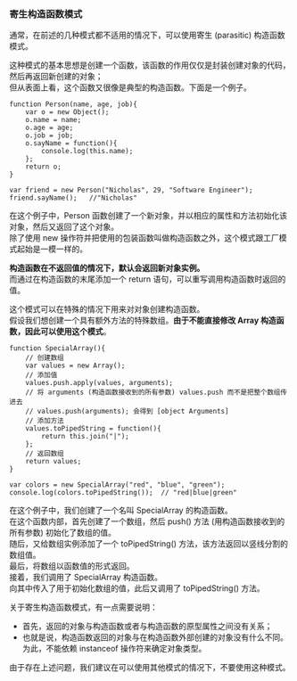 ### 寄生构造函数模式

通常，在前述的几种模式都不适用的情况下，可以使用寄生 (parasitic) 构造函数模式。  

这种模式的基本思想是创建一个函数，该函数的作用仅仅是封装创建对象的代码，然后再返回新创建的对象；  
但从表面上看，这个函数又很像是典型的构造函数。下面是一个例子。  

	function Person(name, age, job){
    	var o = new Object();
        o.name = name;
        o.age = age;
        o.job = job;
        o.sayName = function(){
        	console.log(this.name);
        };
        return o;
    }
     
    var friend = new Person("Nicholas", 29, "Software Engineer");
    friend.sayName();   //"Nicholas"

在这个例子中，Person 函数创建了一个新对象，并以相应的属性和方法初始化该对象，然后又返回了这个对象。  
除了使用 new 操作符并把使用的包装函数叫做构造函数之外，这个模式跟工厂模式起始是一模一样的。  

**构造函数在不返回值的情况下，默认会返回新对象实例。**    
而<red>通过在构造函数的末尾添加一个 return 语句，可以重写调用构造函数时返回的值</red>。

这个模式可以在特殊的情况下用来对对象创建构造函数。  
假设我们想创建一个具有额外方法的特殊数组。**由于不能直接修改 Array 构造函数，因此可以使用这个模式**。  

	function SpecialArray(){
    	// 创建数组
        var values = new Array();
        // 添加值
        values.push.apply(values, arguments); 
        // 将 arguments (构造函数接收到的所有参数) values.push 而不是把整个数组传进去
        // values.push(arguments); 会得到 [object Arguments]
        // 添加方法
        values.toPipedString = function(){
        	return this.join("|");
        };
		// 返回数组
        return values;
    }

    var colors = new SpecialArray("red", "blue", "green");
    console.log(colors.toPipedString());  // "red|blue|green"

在这个例子中，我们创建了一个名叫 SpecialArray 的构造函数。  
在这个函数内部，首先创建了一个数组，然后 push() 方法 (用构造函数接收到的所有参数) 初始化了数组的值。  
随后，又给数组实例添加了一个 toPipedString() 方法，该方法返回以竖线分割的数组值。  
最后，将数组以函数值的形式返回。  
接着，我们调用了 SpecialArray 构造函数。  
向其中传入了用于初始化数组的值，此后又调用了 toPipedString() 方法。  

关于寄生构造函数模式，有一点需要说明：  
 - 首先，返回的对象与构造函数或者与构造函数的原型属性之间没有关系；  
 - 也就是说，构造函数返回的对象与在构造函数外部创建的对象没有什么不同。  
 为此，不能依赖 instanceof 操作符来确定对象类型。  
 
由于存在上述问题，我们建议在可以使用其他模式的情况下，不要使用这种模式。

